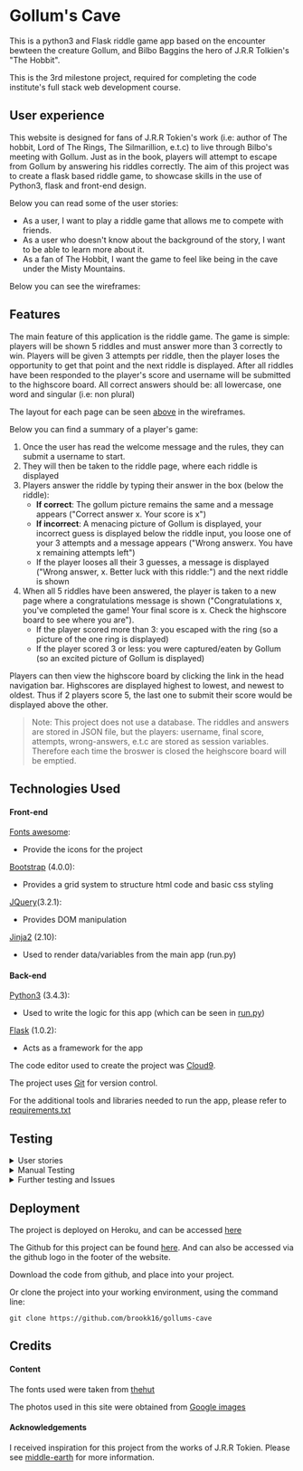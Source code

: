 # Gollum's Cave

This is a python3 and Flask riddle game app based on the encounter bewteen the creature Gollum, and Bilbo Baggins the hero of J.R.R Tolkien's "The Hobbit".

This is the 3rd milestone project, required for completing the code institute's full stack web development course.

## User experience 

This website is designed for fans of J.R.R Tokien's work (i.e: author of The hobbit, Lord of The Rings, The Silmarillion, e.t.c) to live through Bilbo's meeting with Gollum. Just as in the book, players will attempt to escape from Gollum by answering his riddles correctly. The aim of this project was to create a flask based riddle game, to showcase skills in the use of Python3, flask and front-end design.


Below you can read some of the user stories:

* As a user, I want to play a riddle game that allows me to compete with friends.
* As a user who doesn't know about the background of the story, I want to be able to learn more about it.
* As a fan of The Hobbit, I want the game to feel like being in the cave under the Misty Mountains.

Below you can see the wireframes:


## Features

The main feature of this application is the riddle game. The game is simple: players will be shown 5 riddles and must answer more than 3 correctly to win. Players will be given 3 attempts per riddle, then the player loses the opportunity to get that point and the next riddle is displayed. After all riddles have been  responded to the player's score and username will be submitted to the highscore board. 
All correct answers should be: all lowercase, one word and singular (i.e: non plural)

The layout for each page can be seen [above](#wireframes) in the wireframes.

Below you can find a summary of a player's game: 

1. Once the user has read the welcome message and the rules, they can submit a username to start. 
2. They will then be taken to the riddle page, where each riddle is displayed
3. Players answer the riddle by typing their answer in the box (below the riddle): 
   * **If correct**: The gollum picture remains the same and a message appears ("Correct answer x. Your score is x")
   * **If incorrect**: A menacing picture of Gollum is displayed, your incorrect guess is displayed below the riddle input, you loose one of your 3 attempts and a message appears ("Wrong answerx. You have x remaining attempts left")
   * If the player looses all their 3 guesses, a message is displayed ("Wrong answer, x. Better luck with this riddle:") and the next riddle is shown
4. When all 5 riddles have been answered, the player is taken to a new page where a congratulations message is shown ("Congratulations x, you've completed the game! Your final score is x. Check the highscore board to see where you are"). 
   * If the player scored more than 3: you escaped with the ring (so a picture of the one ring is displayed)
   * If the player scored 3 or less: you were captured/eaten by Gollum (so an excited picture of Gollum is displayed)
     
Players can then view the highscore board by clicking the link in the head navigation bar. Highscores are displayed highest to lowest, and newest to oldest. Thus if 2 players score 5, the last one to submit their score would be displayed above the other.

> Note: This project does not use a database. The riddles and answers are stored in JSON file, but the players: username, final score, attempts, wrong-answers, e.t.c are stored as session variables. Therefore each time the broswer is closed the heighscore board will be emptied. 
 

## Technologies Used

#### Front-end

[Fonts awesome](https://fontawesome.com):
* Provide the icons for the project 

[Bootstrap](https://getbootstrap.com/docs/4.0/getting-started/introduction/) (4.0.0):
* Provides a grid system to structure html code and basic css styling

[JQuery](https://jquery.com)(3.2.1):
* Provides DOM manipulation

[Jinja2](http://jinja.pocoo.org/docs/2.10/) (2.10):
* Used to render data/variables from the main app (run.py) 

#### Back-end

[Python3](https://www.python.org/download/releases/3.0/) (3.4.3):
* Used to write the logic for this app (which can be seen in [run.py](https://github.com/brookk16/gollums-cave/blob/master/run.py))

[Flask](http://flask.pocoo.org) (1.0.2):
* Acts as a framework for the app


The code editor used to create the project was [Cloud9](https://c9.io/signup).

The project uses [Git](https://git-scm.com) for version control.

For the additional tools and libraries needed to run the app, please refer to [requirements.txt](https://github.com/brookk16/Cuisine/blob/master/requirements.txt)


## Testing


<details>
<summary>User stories</summary>
<br>
User stories were checked to ensure this project meets their requests:

1. 

</details>

<details>
<summary>Manual Testing</summary>
<br>
Manual testing was conducted on all main features of the app (features outlined [here](#features)).

> note: all tests begin by starting at the index/welcome page.

> note: all tests are from the desktop perspective. For mobile, any references to a "nav bar", will require clicking on the "ring" symbol first to reveal the menu (screen sizes < 575px).


</details>

<details>
<summary>Further testing and Issues</summary>
<br>
1. HTML and CSS code were both validated using W3C [HTMl](https://validator.w3.org) and [CSS](https://jigsaw.w3.org/css-validator/) validator.

> note: HTML validation threw up errors, although these were concerning the Jinja2 templating language used in the html templates.


Issues:


* The author is not yet skilled in automated testing, and as such was unable to adhere to a test driven development approach. 
</details>


## Deployment

The project is deployed on Heroku, and can be accessed [here]() 

The Github for this project can be found [here](https://github.com/brookk16/gollums-cave). And can also be accessed via the github logo in the footer of the website.

Download the code from github, and place into your project. 

Or clone the project into your working environment, using the command line:

~~~
git clone https://github.com/brookk16/gollums-cave
~~~



## Credits

#### Content

The fonts used were taken from [thehut](http://www.thehutt.de/tolkien/fonts.html)

The photos used in this site were obtained from [Google images](https://www.google.com/search?rls=en&q=google+images+Gollum&tbm=isch&source=univ&client=safari&sa=X&ved=2ahUKEwjjztKioJHhAhWYTBUIHXriCmwQsAR6BAgJEAE&biw=1440&bih=769)

#### Acknowledgements

I received inspiration for this project from the works of J.R.R Tokien. Please see [middle-earth](https://www.middleearth.com) for more information.